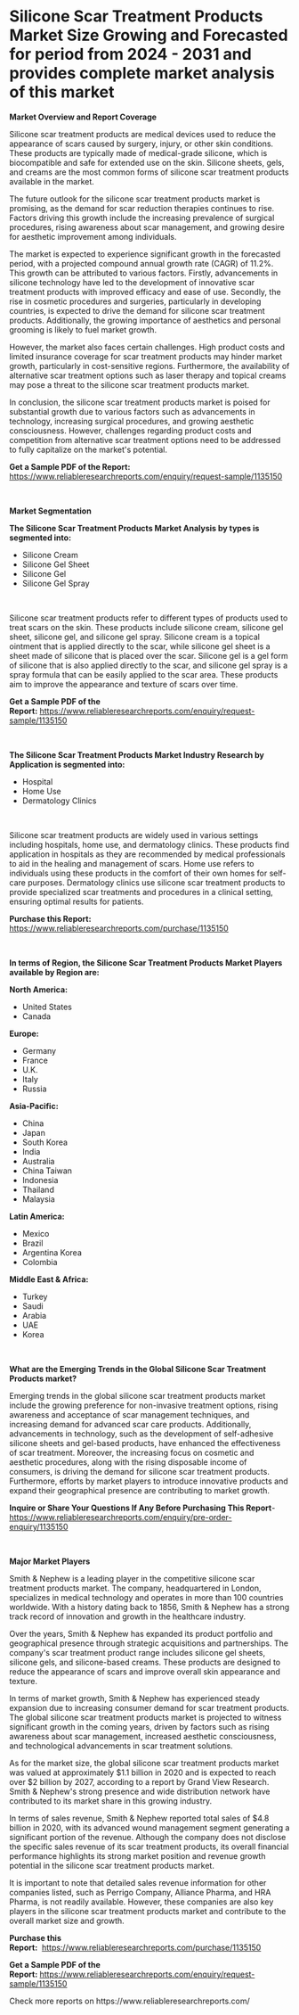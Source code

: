 <p><h1>Silicone Scar Treatment Products Market Size Growing and Forecasted for period from 2024 - 2031 and provides complete market analysis of this market</h1></p><p><strong>Market Overview and Report Coverage</strong></p>
<p><p>Silicone scar treatment products are medical devices used to reduce the appearance of scars caused by surgery, injury, or other skin conditions. These products are typically made of medical-grade silicone, which is biocompatible and safe for extended use on the skin. Silicone sheets, gels, and creams are the most common forms of silicone scar treatment products available in the market.</p><p>The future outlook for the silicone scar treatment products market is promising, as the demand for scar reduction therapies continues to rise. Factors driving this growth include the increasing prevalence of surgical procedures, rising awareness about scar management, and growing desire for aesthetic improvement among individuals.</p><p>The market is expected to experience significant growth in the forecasted period, with a projected compound annual growth rate (CAGR) of 11.2%. This growth can be attributed to various factors. Firstly, advancements in silicone technology have led to the development of innovative scar treatment products with improved efficacy and ease of use. Secondly, the rise in cosmetic procedures and surgeries, particularly in developing countries, is expected to drive the demand for silicone scar treatment products. Additionally, the growing importance of aesthetics and personal grooming is likely to fuel market growth.</p><p>However, the market also faces certain challenges. High product costs and limited insurance coverage for scar treatment products may hinder market growth, particularly in cost-sensitive regions. Furthermore, the availability of alternative scar treatment options such as laser therapy and topical creams may pose a threat to the silicone scar treatment products market.</p><p>In conclusion, the silicone scar treatment products market is poised for substantial growth due to various factors such as advancements in technology, increasing surgical procedures, and growing aesthetic consciousness. However, challenges regarding product costs and competition from alternative scar treatment options need to be addressed to fully capitalize on the market's potential.</p></p>
<p><strong>Get a Sample PDF of the Report:</strong> <a href="https://www.reliableresearchreports.com/enquiry/request-sample/1135150">https://www.reliableresearchreports.com/enquiry/request-sample/1135150</a></p>
<p>&nbsp;</p>
<p><strong>Market Segmentation</strong></p>
<p><strong>The Silicone Scar Treatment Products Market Analysis by types is segmented into:</strong></p>
<p><ul><li>Silicone Cream</li><li>Silicone Gel Sheet</li><li>Silicone Gel</li><li>Silicone Gel Spray</li></ul></p>
<p>&nbsp;</p>
<p><p>Silicone scar treatment products refer to different types of products used to treat scars on the skin. These products include silicone cream, silicone gel sheet, silicone gel, and silicone gel spray. Silicone cream is a topical ointment that is applied directly to the scar, while silicone gel sheet is a sheet made of silicone that is placed over the scar. Silicone gel is a gel form of silicone that is also applied directly to the scar, and silicone gel spray is a spray formula that can be easily applied to the scar area. These products aim to improve the appearance and texture of scars over time.</p></p>
<p><strong>Get a Sample PDF of the Report:</strong>&nbsp;<a href="https://www.reliableresearchreports.com/enquiry/request-sample/1135150">https://www.reliableresearchreports.com/enquiry/request-sample/1135150</a></p>
<p>&nbsp;</p>
<p><strong>The Silicone Scar Treatment Products Market Industry Research by Application is segmented into:</strong></p>
<p><ul><li>Hospital</li><li>Home Use</li><li>Dermatology Clinics</li></ul></p>
<p>&nbsp;</p>
<p><p>Silicone scar treatment products are widely used in various settings including hospitals, home use, and dermatology clinics. These products find application in hospitals as they are recommended by medical professionals to aid in the healing and management of scars. Home use refers to individuals using these products in the comfort of their own homes for self-care purposes. Dermatology clinics use silicone scar treatment products to provide specialized scar treatments and procedures in a clinical setting, ensuring optimal results for patients.</p></p>
<p><strong>Purchase this Report:</strong>&nbsp; <a href="https://www.reliableresearchreports.com/purchase/1135150">https://www.reliableresearchreports.com/purchase/1135150</a></p>
<p>&nbsp;</p>
<p><strong>In terms of Region, the Silicone Scar Treatment Products Market Players available by Region are:</strong></p>
<p>
    <p> <strong> North America: </strong>
        <ul>
            <li>United States</li>
            <li>Canada</li>
        </ul>
        </p> 
    <p> <strong> Europe: </strong>
        <ul>
            <li>Germany</li>
            <li>France</li>
            <li>U.K.</li>
            <li>Italy</li>
            <li>Russia</li>
        </ul>
        </p> 
    <p> <strong> Asia-Pacific: </strong>
        <ul>
            <li>China</li>
            <li>Japan</li>
            <li>South Korea</li>
            <li>India</li>
            <li>Australia</li>
            <li>China Taiwan</li>
            <li>Indonesia</li>
            <li>Thailand</li>
            <li>Malaysia</li>
        </ul>
        </p> 
    <p> <strong> Latin America: </strong>
        <ul>
            <li>Mexico</li>
            <li>Brazil</li>
            <li>Argentina Korea</li>
            <li>Colombia</li>
        </ul>
        </p> 
    <p> <strong> Middle East & Africa: </strong>
        <ul>
            <li>Turkey</li>
            <li>Saudi</li>
            <li>Arabia</li>
            <li>UAE</li>
            <li>Korea</li>
        </ul>
    </p>
    </p>
<p>&nbsp;</p>
<p><strong>What are the Emerging Trends in the Global Silicone Scar Treatment Products market?</strong></p>
<p><p>Emerging trends in the global silicone scar treatment products market include the growing preference for non-invasive treatment options, rising awareness and acceptance of scar management techniques, and increasing demand for advanced scar care products. Additionally, advancements in technology, such as the development of self-adhesive silicone sheets and gel-based products, have enhanced the effectiveness of scar treatment. Moreover, the increasing focus on cosmetic and aesthetic procedures, along with the rising disposable income of consumers, is driving the demand for silicone scar treatment products. Furthermore, efforts by market players to introduce innovative products and expand their geographical presence are contributing to market growth.</p></p>
<p><strong>Inquire or Share Your Questions If Any Before Purchasing This Report</strong>- <a href="https://www.reliableresearchreports.com/enquiry/pre-order-enquiry/1135150">https://www.reliableresearchreports.com/enquiry/pre-order-enquiry/1135150</a></p>
<p>&nbsp;</p>
<p><strong>Major Market Players</strong></p>
<p><p>Smith & Nephew is a leading player in the competitive silicone scar treatment products market. The company, headquartered in London, specializes in medical technology and operates in more than 100 countries worldwide. With a history dating back to 1856, Smith & Nephew has a strong track record of innovation and growth in the healthcare industry.</p><p>Over the years, Smith & Nephew has expanded its product portfolio and geographical presence through strategic acquisitions and partnerships. The company's scar treatment product range includes silicone gel sheets, silicone gels, and silicone-based creams. These products are designed to reduce the appearance of scars and improve overall skin appearance and texture.</p><p>In terms of market growth, Smith & Nephew has experienced steady expansion due to increasing consumer demand for scar treatment products. The global silicone scar treatment products market is projected to witness significant growth in the coming years, driven by factors such as rising awareness about scar management, increased aesthetic consciousness, and technological advancements in scar treatment solutions.</p><p>As for the market size, the global silicone scar treatment products market was valued at approximately $1.1 billion in 2020 and is expected to reach over $2 billion by 2027, according to a report by Grand View Research. Smith & Nephew's strong presence and wide distribution network have contributed to its market share in this growing industry.</p><p>In terms of sales revenue, Smith & Nephew reported total sales of $4.8 billion in 2020, with its advanced wound management segment generating a significant portion of the revenue. Although the company does not disclose the specific sales revenue of its scar treatment products, its overall financial performance highlights its strong market position and revenue growth potential in the silicone scar treatment products market.</p><p>It is important to note that detailed sales revenue information for other companies listed, such as Perrigo Company, Alliance Pharma, and HRA Pharma, is not readily available. However, these companies are also key players in the silicone scar treatment products market and contribute to the overall market size and growth.</p></p>
<p><strong>Purchase this Report:</strong>&nbsp;&nbsp;<a href="https://www.reliableresearchreports.com/purchase/1135150">https://www.reliableresearchreports.com/purchase/1135150</a></p>
<p></p>
<p><strong>Get a Sample PDF of the Report:</strong>&nbsp;<a href="https://www.reliableresearchreports.com/enquiry/request-sample/1135150">https://www.reliableresearchreports.com/enquiry/request-sample/1135150</a></p>
<p>Check more reports on https://www.reliableresearchreports.com/</p>